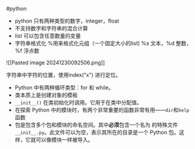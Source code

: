 #python 







- python 只有两种类型的数字，integer，float
- 不支持数字和字符串的混合计算
- list 可以包含任意数量的变量
- 字符串格式化 %用来格式化元组（一个固定大小的list) %s 文本，%d 整数，%f 浮点数 

![[Pasted image 20241230092506.png]]

字符串中字符的位置，使用index("x") 进行定位。



- Python 中有两种循环类型：for 和 while。
- 类本质上是创建对象的模板
- `__init__()`  在类初始化时调用。它用于在类中分配值。
- 在探索 Python 中的模块时，有两个非常重要的函数非常有用——`dir`和`help`函数
- 包是包含多个包和模块的命名空间。其中**必须**包含一个名为 的特殊文件`__init__.py`。此文件可以为空，表示其所在的目录是一个 Python 包。这样，它就可以像模块一样被导入。















